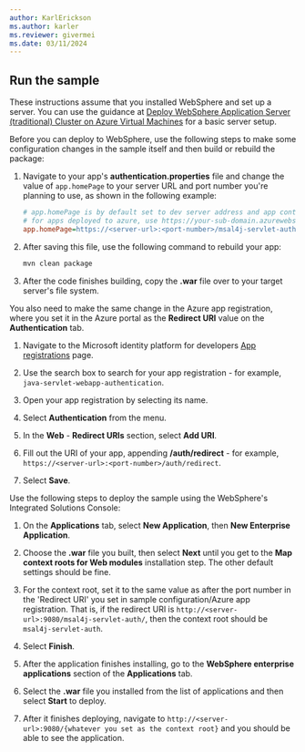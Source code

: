 ```yaml
---
author: KarlErickson
ms.author: karler
ms.reviewer: givermei
ms.date: 03/11/2024
---
```


## Run the sample

These instructions assume that you installed WebSphere and set up a server. You can use the guidance at [Deploy WebSphere Application Server (traditional) Cluster on Azure Virtual Machines](../../ee/traditional-websphere-application-server-virtual-machines.md) for a basic server setup.

Before you can deploy to WebSphere, use the following steps to make some configuration changes in the sample itself and then build or rebuild the package:

1. Navigate to your app's **authentication.properties** file and change the value of `app.homePage` to your server URL and port number you're planning to use, as shown in the following example:

   ```ini
   # app.homePage is by default set to dev server address and app context path on the server
   # for apps deployed to azure, use https://your-sub-domain.azurewebsites.net
   app.homePage=https://<server-url>:<port-number>/msal4j-servlet-auth/
   ```

1. After saving this file, use the following command to rebuild your app:

   ```bash
   mvn clean package
   ```

1. After the code finishes building, copy the **.war** file over to your target server's file system.

You also need to make the same change in the Azure app registration, where you set it in the Azure portal as the **Redirect URI** value on the **Authentication** tab.

1. Navigate to the Microsoft identity platform for developers [App registrations](https://go.microsoft.com/fwlink/?linkid=2083908) page.

1. Use the search box to search for your app registration - for example, `java-servlet-webapp-authentication`.

1. Open your app registration by selecting its name.

1. Select **Authentication** from the menu.

1. In the **Web** - **Redirect URIs** section, select **Add URI**.

1. Fill out the URI of your app, appending **/auth/redirect** - for example, `https://<server-url>:<port-number>/auth/redirect`.

1. Select **Save**.

Use the following steps to deploy the sample using the WebSphere's Integrated Solutions Console:

1. On the **Applications** tab, select **New Application**, then **New Enterprise Application**.

1. Choose the **.war** file you built, then select **Next** until you get to the **Map context roots for Web modules** installation step. The other default settings should be fine.

1. For the context root, set it to the same value as after the port number in the 'Redirect URI' you set in sample configuration/Azure app registration. That is, if the redirect URI is `http://<server-url>:9080/msal4j-servlet-auth/`, then the context root should be `msal4j-servlet-auth`.

1. Select **Finish**.

1. After the application finishes installing, go to the **WebSphere enterprise applications** section of the **Applications** tab.

1. Select the **.war** file you installed from the list of applications and then select **Start** to deploy.

1. After it finishes deploying, navigate to `http://<server-url>:9080/{whatever you set as the context root}` and you should be able to see the application.
